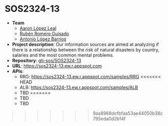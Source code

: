 # SOS2324-13
- **Team**
  - [Aaron López Leal](https://github.com/aaronlopezleal)
  - [Rubén Romero Guisado](https://github.com/rubromgui)
  - [Antonio López Barrios](https://github.com/antlopbar)
- **Project description**: Our information sources are aimed at analyzing if there is a relationship between the risk of natural disasters by country, salaries and the most common mental problems.
- **Repository**: [gti-sos/SOS2324-13](https://github.com/gti-sos/SOS2324-13)
- **URL**: https://sos2324-13.ew.r.appspot.com
-  **APIs**:
    - RRG: https://sos2324-13.ew.r.appspot.com/samples/RRG
<<<<<<< HEAD
    - ALB: https://sos2324-13.ew.r.appspot.com/samples/ALB
    - TBD
=======
    - TBD
    - TBD
>>>>>>> 9aa8968dcfbfaa53ae44050b38c795eda0d2b14f
